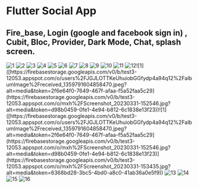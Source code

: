 
# Flutter Social App
## Fire_base, Login (google and facebook sign in) , Cubit, Bloc, Provider, Dark Mode, Chat, splash screen.

![1]([https://firebasestorage.googleapis.com/v0/b/test3-12053.appspot.com/o/users%2FJGJLOTTKeUhuiobGGfydp4a94q12%2FalbumImage%2Freceived_1359791604858470.jpeg?alt=media&token=2f6e64f0-7649-467f-afaa-f5a52faa5c29](https://firebasestorage.googleapis.com/v0/b/test3-12053.appspot.com/o/mxh%2FScreenshot_20230331-152546.jpg?alt=media&token=d98b0459-0fe1-4e94-b812-6c1838e13f23))
![2]([[https://firebasestorage.googleapis.com/v0/b/test3-12053.appspot.com/o/users%2FJGJLOTTKeUhuiobGGfydp4a94q12%2FalbumImage%2Freceived_1359791604858470.jpeg?alt=media&token=2f6e64f0-7649-467f-afaa-f5a52faa5c29](https://firebasestorage.googleapis.com/v0/b/test3-12053.appspot.com/o/mxh%2FScreenshot_20230331-152546.jpg?alt=media&token=d98b0459-0fe1-4e94-b812-6c1838e13f23)](https://console.firebase.google.com/u/0/project/test3-12053/storage/test3-12053.appspot.com/files/~2Fmxh))
![3]([[https://firebasestorage.googleapis.com/v0/b/test3-12053.appspot.com/o/users%2FJGJLOTTKeUhuiobGGfydp4a94q12%2FalbumImage%2Freceived_1359791604858470.jpeg?alt=media&token=2f6e64f0-7649-467f-afaa-f5a52faa5c29](https://firebasestorage.googleapis.com/v0/b/test3-12053.appspot.com/o/mxh%2FScreenshot_20230331-152546.jpg?alt=media&token=d98b0459-0fe1-4e94-b812-6c1838e13f23)](https://firebasestorage.googleapis.com/v0/b/test3-12053.appspot.com/o/mxh%2FScreenshot_20230331-153034.jpg?alt=media&token=5980a888-acd1-4c4b-ae3e-eacb976716d2))
![4]([[https://firebasestorage.googleapis.com/v0/b/test3-12053.appspot.com/o/users%2FJGJLOTTKeUhuiobGGfydp4a94q12%2FalbumImage%2Freceived_1359791604858470.jpeg?alt=media&token=2f6e64f0-7649-467f-afaa-f5a52faa5c29](https://firebasestorage.googleapis.com/v0/b/test3-12053.appspot.com/o/mxh%2FScreenshot_20230331-152546.jpg?alt=media&token=d98b0459-0fe1-4e94-b812-6c1838e13f23)](https://firebasestorage.googleapis.com/v0/b/test3-12053.appspot.com/o/mxh%2FScreenshot_20230331-153046.jpg?alt=media&token=dafebdd2-a0f3-4cb9-ae81-ff0bf5047192))
![5]([[https://firebasestorage.googleapis.com/v0/b/test3-12053.appspot.com/o/users%2FJGJLOTTKeUhuiobGGfydp4a94q12%2FalbumImage%2Freceived_1359791604858470.jpeg?alt=media&token=2f6e64f0-7649-467f-afaa-f5a52faa5c29](https://firebasestorage.googleapis.com/v0/b/test3-12053.appspot.com/o/mxh%2FScreenshot_20230331-152546.jpg?alt=media&token=d98b0459-0fe1-4e94-b812-6c1838e13f23)](https://firebasestorage.googleapis.com/v0/b/test3-12053.appspot.com/o/mxh%2FScreenshot_20230331-153141.jpg?alt=media&token=413ba5d4-5740-4c9e-8729-4883f6cd937d))
![6]([[https://firebasestorage.googleapis.com/v0/b/test3-12053.appspot.com/o/users%2FJGJLOTTKeUhuiobGGfydp4a94q12%2FalbumImage%2Freceived_1359791604858470.jpeg?alt=media&token=2f6e64f0-7649-467f-afaa-f5a52faa5c29](https://firebasestorage.googleapis.com/v0/b/test3-12053.appspot.com/o/mxh%2FScreenshot_20230331-152546.jpg?alt=media&token=d98b0459-0fe1-4e94-b812-6c1838e13f23)](https://firebasestorage.googleapis.com/v0/b/test3-12053.appspot.com/o/mxh%2FScreenshot_20230331-153147.jpg?alt=media&token=13ed6ea4-f3ce-484b-8200-e462d0db0cf3))
![7]([[https://firebasestorage.googleapis.com/v0/b/test3-12053.appspot.com/o/users%2FJGJLOTTKeUhuiobGGfydp4a94q12%2FalbumImage%2Freceived_1359791604858470.jpeg?alt=media&token=2f6e64f0-7649-467f-afaa-f5a52faa5c29](https://firebasestorage.googleapis.com/v0/b/test3-12053.appspot.com/o/mxh%2FScreenshot_20230331-152546.jpg?alt=media&token=d98b0459-0fe1-4e94-b812-6c1838e13f23)](https://firebasestorage.googleapis.com/v0/b/test3-12053.appspot.com/o/mxh%2FScreenshot_20230331-153302.jpg?alt=media&token=d4973892-c833-4305-8bf0-adcd2699237b))
![8]([[https://firebasestorage.googleapis.com/v0/b/test3-12053.appspot.com/o/users%2FJGJLOTTKeUhuiobGGfydp4a94q12%2FalbumImage%2Freceived_1359791604858470.jpeg?alt=media&token=2f6e64f0-7649-467f-afaa-f5a52faa5c29](https://firebasestorage.googleapis.com/v0/b/test3-12053.appspot.com/o/mxh%2FScreenshot_20230331-152546.jpg?alt=media&token=d98b0459-0fe1-4e94-b812-6c1838e13f23)](https://firebasestorage.googleapis.com/v0/b/test3-12053.appspot.com/o/mxh%2FScreenshot_20230331-153320.jpg?alt=media&token=f0f4382d-335a-4250-a13e-25820478d532))
![9]([[https://firebasestorage.googleapis.com/v0/b/test3-12053.appspot.com/o/users%2FJGJLOTTKeUhuiobGGfydp4a94q12%2FalbumImage%2Freceived_1359791604858470.jpeg?alt=media&token=2f6e64f0-7649-467f-afaa-f5a52faa5c29](https://firebasestorage.googleapis.com/v0/b/test3-12053.appspot.com/o/mxh%2FScreenshot_20230331-152546.jpg?alt=media&token=d98b0459-0fe1-4e94-b812-6c1838e13f23)](https://firebasestorage.googleapis.com/v0/b/test3-12053.appspot.com/o/mxh%2FScreenshot_20230331-153327.jpg?alt=media&token=4b81b777-2a20-4210-8cc2-e14969445bf4))
![10]([[https://firebasestorage.googleapis.com/v0/b/test3-12053.appspot.com/o/users%2FJGJLOTTKeUhuiobGGfydp4a94q12%2FalbumImage%2Freceived_1359791604858470.jpeg?alt=media&token=2f6e64f0-7649-467f-afaa-f5a52faa5c29](https://firebasestorage.googleapis.com/v0/b/test3-12053.appspot.com/o/mxh%2FScreenshot_20230331-152546.jpg?alt=media&token=d98b0459-0fe1-4e94-b812-6c1838e13f23)](https://firebasestorage.googleapis.com/v0/b/test3-12053.appspot.com/o/mxh%2FScreenshot_20230331-153342.jpg?alt=media&token=667c3e7b-60da-424b-9ba0-61a067ce4713))
![11]([[https://firebasestorage.googleapis.com/v0/b/test3-12053.appspot.com/o/users%2FJGJLOTTKeUhuiobGGfydp4a94q12%2FalbumImage%2Freceived_1359791604858470.jpeg?alt=media&token=2f6e64f0-7649-467f-afaa-f5a52faa5c29](https://firebasestorage.googleapis.com/v0/b/test3-12053.appspot.com/o/mxh%2FScreenshot_20230331-152546.jpg?alt=media&token=d98b0459-0fe1-4e94-b812-6c1838e13f23)](https://firebasestorage.googleapis.com/v0/b/test3-12053.appspot.com/o/mxh%2FScreenshot_20230331-153358.jpg?alt=media&token=3a6ae124-c2c2-4b50-af60-69774478acca))
![12]([[https://firebasestorage.googleapis.com/v0/b/test3-12053.appspot.com/o/users%2FJGJLOTTKeUhuiobGGfydp4a94q12%2FalbumImage%2Freceived_1359791604858470.jpeg?alt=media&token=2f6e64f0-7649-467f-afaa-f5a52faa5c29](https://firebasestorage.googleapis.com/v0/b/test3-12053.appspot.com/o/mxh%2FScreenshot_20230331-152546.jpg?alt=media&token=d98b0459-0fe1-4e94-b812-6c1838e13f23))![1]([https://firebasestorage.googleapis.com/v0/b/test3-12053.appspot.com/o/users%2FJGJLOTTKeUhuiobGGfydp4a94q12%2FalbumImage%2Freceived_1359791604858470.jpeg?alt=media&token=2f6e64f0-7649-467f-afaa-f5a52faa5c29](https://firebasestorage.googleapis.com/v0/b/test3-12053.appspot.com/o/mxh%2FScreenshot_20230331-152546.jpg?alt=media&token=d98b0459-0fe1-4e94-b812-6c1838e13f23))![1]([https://firebasestorage.googleapis.com/v0/b/test3-12053.appspot.com/o/users%2FJGJLOTTKeUhuiobGGfydp4a94q12%2FalbumImage%2Freceived_1359791604858470.jpeg?alt=media&token=2f6e64f0-7649-467f-afaa-f5a52faa5c29](https://firebasestorage.googleapis.com/v0/b/test3-12053.appspot.com/o/mxh%2FScreenshot_20230331-152546.jpg?alt=media&token=d98b0459-0fe1-4e94-b812-6c1838e13f23)](https://firebasestorage.googleapis.com/v0/b/test3-12053.appspot.com/o/mxh%2FScreenshot_20230331-153435.jpg?alt=media&token=6368bd28-3bc5-4bd0-a8c0-41ab36a0e5f9))
![13]([[https://firebasestorage.googleapis.com/v0/b/test3-12053.appspot.com/o/users%2FJGJLOTTKeUhuiobGGfydp4a94q12%2FalbumImage%2Freceived_1359791604858470.jpeg?alt=media&token=2f6e64f0-7649-467f-afaa-f5a52faa5c29](https://firebasestorage.googleapis.com/v0/b/test3-12053.appspot.com/o/mxh%2FScreenshot_20230331-152546.jpg?alt=media&token=d98b0459-0fe1-4e94-b812-6c1838e13f23)](https://firebasestorage.googleapis.com/v0/b/test3-12053.appspot.com/o/mxh%2FScreenshot_20230331-153441.jpg?alt=media&token=71e4bd01-16d9-430e-a261-643ac0e28282))
![14]([[https://firebasestorage.googleapis.com/v0/b/test3-12053.appspot.com/o/users%2FJGJLOTTKeUhuiobGGfydp4a94q12%2FalbumImage%2Freceived_1359791604858470.jpeg?alt=media&token=2f6e64f0-7649-467f-afaa-f5a52faa5c29](https://firebasestorage.googleapis.com/v0/b/test3-12053.appspot.com/o/mxh%2FScreenshot_20230331-152546.jpg?alt=media&token=d98b0459-0fe1-4e94-b812-6c1838e13f23)](https://firebasestorage.googleapis.com/v0/b/test3-12053.appspot.com/o/mxh%2FScreenshot_20230331-153507.jpg?alt=media&token=3a194cd7-101a-4f13-969b-7a2589f3015e))
![15]([[[https://firebasestorage.googleapis.com/v0/b/test3-12053.appspot.com/o/users%2FJGJLOTTKeUhuiobGGfydp4a94q12%2FalbumImage%2Freceived_1359791604858470.jpeg?alt=media&token=2f6e64f0-7649-467f-afaa-f5a52faa5c29](https://firebasestorage.googleapis.com/v0/b/test3-12053.appspot.com/o/mxh%2FScreenshot_20230331-152546.jpg?alt=media&token=d98b0459-0fe1-4e94-b812-6c1838e13f23)](https://firebasestorage.googleapis.com/v0/b/test3-12053.appspot.com/o/mxh%2FScreenshot_20230331-153507.jpg?alt=media&token=3a194cd7-101a-4f13-969b-7a2589f3015e)](https://firebasestorage.googleapis.com/v0/b/test3-12053.appspot.com/o/mxh%2FScreenshot_20230331-153516.jpg?alt=media&token=35abfe1b-66ca-4721-9c16-f19014cfb62b))
![16]([[[https://firebasestorage.googleapis.com/v0/b/test3-12053.appspot.com/o/users%2FJGJLOTTKeUhuiobGGfydp4a94q12%2FalbumImage%2Freceived_1359791604858470.jpeg?alt=media&token=2f6e64f0-7649-467f-afaa-f5a52faa5c29](https://firebasestorage.googleapis.com/v0/b/test3-12053.appspot.com/o/mxh%2FScreenshot_20230331-152546.jpg?alt=media&token=d98b0459-0fe1-4e94-b812-6c1838e13f23)](https://firebasestorage.googleapis.com/v0/b/test3-12053.appspot.com/o/mxh%2FScreenshot_20230331-153507.jpg?alt=media&token=3a194cd7-101a-4f13-969b-7a2589f3015e)](https://firebasestorage.googleapis.com/v0/b/test3-12053.appspot.com/o/mxh%2FScreenshot_20230331-153825.jpg?alt=media&token=01cfae06-1f6e-40de-999c-c46595df3198))
